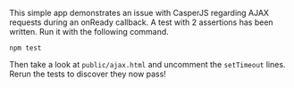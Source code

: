 This simple app demonstrates an issue with CasperJS regarding AJAX requests
during an onReady callback. A test with 2 assertions has been written. Run it
with the following command.

`npm test`

Then take a look at `public/ajax.html` and uncomment the `setTimeout` lines.
Rerun the tests to discover they now pass!
